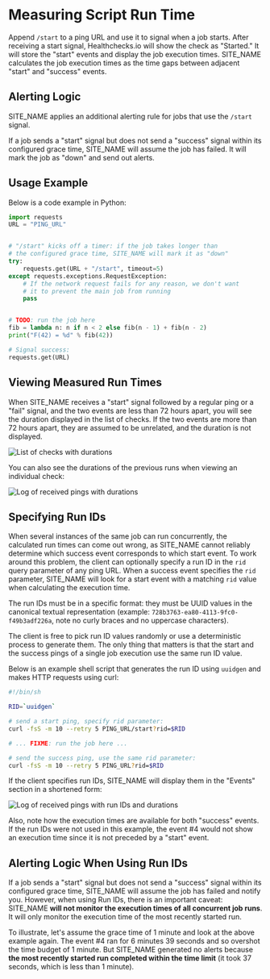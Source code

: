 # Measuring Script Run Time

 Append `/start` to a ping URL and use it to signal when a job starts.
 After receiving a start signal, Healthchecks.io will show the check as "Started."
 It will store the "start" events and display the job execution times. SITE_NAME
 calculates the job execution times as the time gaps between adjacent "start" and
 "success" events.

## Alerting Logic

SITE_NAME applies an additional alerting rule for jobs that use the `/start` signal.

If a job sends a "start" signal but does not send a "success"
signal within its configured grace time, SITE_NAME will assume the job
has failed. It will mark the job as "down" and send out alerts.

## Usage Example

Below is a code example in Python:

```python
import requests
URL = "PING_URL"


# "/start" kicks off a timer: if the job takes longer than
# the configured grace time, SITE_NAME will mark it as "down"
try:
    requests.get(URL + "/start", timeout=5)
except requests.exceptions.RequestException:
    # If the network request fails for any reason, we don't want
    # it to prevent the main job from running
    pass


# TODO: run the job here
fib = lambda n: n if n < 2 else fib(n - 1) + fib(n - 2)
print("F(42) = %d" % fib(42))

# Signal success:
requests.get(URL)
```

## Viewing Measured Run Times

When SITE_NAME receives a "start" signal followed by a regular ping or a "fail"
signal, and the two events are less than 72 hours apart,
you will see the duration displayed in the list of checks. If the two events are
more than 72 hours apart, they are assumed to be unrelated, and the duration is
not displayed.

![List of checks with durations](IMG_URL/checks_durations.png)

You can also see the durations of the previous runs when viewing an individual 
check:

![Log of received pings with durations](IMG_URL/details_durations.png)

## Specifying Run IDs

When several instances of the same job can run concurrently, the calculated run times
can come out wrong, as SITE_NAME cannot reliably determine which success event
corresponds to which start event. To work around this problem, the client can
optionally specify a run ID in the `rid` query parameter of any ping URL. When a
success event specifies the `rid` parameter, SITE_NAME will look for a
start event with a matching `rid` value when calculating the execution time.

The run IDs must be in a specific format: they must be UUID values in the canonical
textual representation (example: `728b3763-ea80-4113-9fc0-f49b3adf226a`, note no
curly braces and no uppercase characters).

The client is free to pick run ID values randomly or use a deterministic process
to generate them. The only thing that matters is that the start and the success
pings of a single job execution use the same run ID value.

Below is an example shell script that generates the run ID using `uuidgen` and
makes HTTP requests using curl:

```bash
#!/bin/sh

RID=`uuidgen`

# send a start ping, specify rid parameter:
curl -fsS -m 10 --retry 5 PING_URL/start?rid=$RID

# ... FIXME: run the job here ...

# send the success ping, use the same rid parameter:
curl -fsS -m 10 --retry 5 PING_URL?rid=$RID
```

If the client specifies run IDs, SITE_NAME will display them in the "Events"
section in a shortened form:

![Log of received pings with run IDs and durations](IMG_URL/run_ids.png)

Also, note how the execution times are available for both "success" events. If the
run IDs were not used in this example, the event #4 would not show an execution time
since it is not preceded by a "start" event.

## Alerting Logic When Using Run IDs

If a job sends a "start" signal but does not send a "success"
signal within its configured grace time, SITE_NAME will assume the job
has failed and notify you. However, when using Run IDs, there is an important
caveat: SITE_NAME **will not monitor the execution times of all
concurrent job runs**. It will only monitor the execution time of the
most recently started run.

To illustrate, let's assume the grace time of 1 minute and look at the above example
again. The event #4 ran for 6 minutes 39 seconds and so overshot the time budget
of 1 minute. But SITE_NAME generated no alerts because **the most recently started
run completed within the time limit** (it took 37 seconds, which is less than 1 minute).



